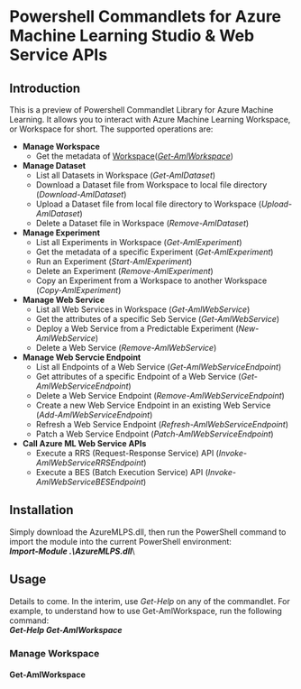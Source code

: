 # Powershell Commandlets for Azure Machine Learning Studio & Web Service APIs
## Introduction
This is a preview of Powershell Commandlet Library for Azure Machine Learning. It allows you to interact with Azure Machine Learning Workspace, or Workspace for short. The supported operations are:

* __Manage Workspace__
  * Get the metadata of [Workspace](README.md#get-amlworkspace)(*[Get-AmlWorkspace](#Get-AmlWorkspace)*)
* __Manage Dataset__
  * List all Datasets in Workspace (*Get-AmlDataset*)
  * Download a Dataset file from Workspace to local file directory (*Download-AmlDataset*)
  * Upload a Dataset file from local file directory to Workspace (*Upload-AmlDataset*)
  * Delete a Dataset file in Workspace (*Remove-AmlDataset*)
* __Manage Experiment__
  * List all Experiments in Workspace (*Get-AmlExperiment*)
  * Get the metadata of a specific Experiment (*Get-AmlExperiment*)
  * Run an Experiment (*Start-AmlExperiment*)
  * Delete an Experiment (*Remove-AmlExperiment*)
  * Copy an Experiment from a Workspace to another Workspace (*Copy-AmlExperiment*)
* __Manage Web Service__
  * List all Web Services in Workspace (*Get-AmlWebService*)
  * Get the attributes of a specific Seb Service (*Get-AmlWebService*)
  * Deploy a Web Service from a Predictable Experiment (*New-AmlWebService*)
  * Delete a Web Service (*Remove-AmlWebService*)
* __Manage Web Servcie Endpoint__
  * List all Endpoints of a Web Service (*Get-AmlWebServiceEndpoint*)
  * Get attributes of a specific Endpoint of a Web Service (*Get-AmlWebServiceEndpoint*)
  * Delete a Web Service Endpoint (*Remove-AmlWebServiceEndpoint*)
  * Create a new Web Service Endpoint in an existing Web Service (*Add-AmlWebServiceEndpoint*)
  * Refresh a Web Service Endpoint (*Refresh-AmlWebServiceEndpoint*)
  * Patch a Web Service Endpoint (*Patch-AmlWebServiceEndpoint*)
* __Call Azure ML Web Service APIs__
  * Execute a RRS (Request-Response Service) API (*Invoke-AmlWebServiceRRSEndpoint*)
  * Execute a BES (Batch Execution Service) API (*Invoke-AmlWebServiceBESEndpoint*)

## Installation
Simply download the AzureMLPS.dll, then run the PowerShell command to import the module into the current PowerShell environment:<br/>
__*Import-Module .\AzureMLPS.dll*__\

## Usage
Details to come. In the interim, use *Get-Help* on any of the commandlet. For example, to understand how to use Get-AmlWorkspace, run the following command: <br/>
__*Get-Help Get-AmlWorkspace*__

### Manage Workspace ###
#### Get-AmlWorkspace ####


